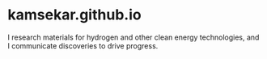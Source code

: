 # kamsekar.github.io
I research materials for hydrogen and other clean energy technologies, and I communicate discoveries to drive progress.
